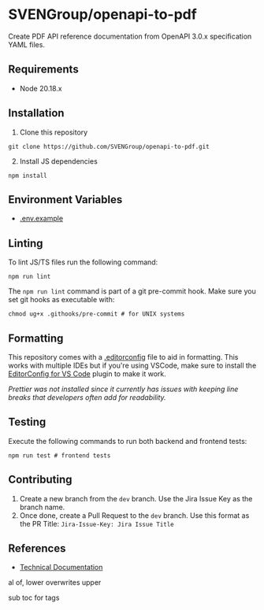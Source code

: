 # SVENGroup/openapi-to-pdf

Create PDF API reference documentation from OpenAPI 3.0.x specification YAML files.

## Requirements

- Node 20.18.x

## Installation

1. Clone this repository
```shell
git clone https://github.com/SVENGroup/openapi-to-pdf.git
```
2. Install JS dependencies
```shell
npm install
```


## Environment Variables
- [.env.example](/.env.example)

## Linting

To lint JS/TS files run the following command:

```shell
npm run lint 
```

The `npm run lint` command is part of a git pre-commit hook. Make sure you set git hooks as executable with:

```shell
chmod ug+x .githooks/pre-commit # for UNIX systems
```

## Formatting

This repository comes with a [.editorconfig](./.editorconfig) file to aid in formatting. This works with multiple IDEs but if you're using VSCode, make sure to install the [EditorConfig for VS Code](https://marketplace.visualstudio.com/items?itemName=EditorConfig.EditorConfig) plugin to make it work.

*Prettier was not installed since it currently has issues with keeping line breaks that developers often add for readability.*

## Testing

Execute the following commands to run both backend and frontend tests:

``` shell
npm run test # frontend tests
```

## Contributing

1. Create a new branch from the `dev` branch. Use the Jira Issue Key as the branch name.
1. Once done, create a Pull Request to the `dev` branch. Use this format as the PR Title: `Jira-Issue-Key: Jira Issue Title`

## References
- [Technical Documentation](./docs)


al of, lower overwrites upper

sub toc for tags

